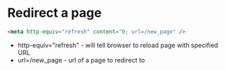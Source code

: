 # Redirect a page

```html
<meta http-equiv="refresh" content="0; url=/new_page" />
```

- http-equiv="refresh" - will tell browser to reload page with specified URL
- url=/new_page - url of a page to redirect to
